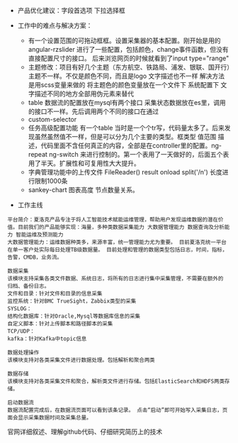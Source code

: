 * 产品优化建议：字段首选项   下拉选择框  
* 工作中的难点与解决方案：
	* 有一个设置范围的可拖动框框。设置采集器的基本配置。刚开始是用的angular-rzslider 进行了一些配置，包括颜色，change事件函数，但没有直接配置尺寸的接口。  后来浏览网页的时候就看到了input type="range" 
	* 主题修改：项目有好几个主题（东方航空、铁路局、浦发、银联、国开行）主题不一样。不仅是颜色不同，而且是logo 文字描述也不一样 解决方法是用scss变量来做的 将主题色的颜色变量放在一个文件下 系统配置下 文字描述不同的地方全部用伪元素来替代
	* table 数据流的配置放在mysql有两个接口 采集状态数据放在es里，调用的接口不一样。先后调用两个不同的接口在通过
	* custom-selector 
	* 任务高级配置功能 有一个table 当时是一个个tr写，代码量太多了。后来发现虽然虽然值不一样，但是可以分为几个主要的类型。框类型 值范围 描述，代码里面不含任何真正的内容，全部是在controller里的配置。ng-repeat ng-switch 来进行控制的。第一个表用了一天做好的，后面五个表用了半天。扩展性和可复用性大大提升。
	* 字典管理功能中的上传文件 FileReader() result onload split('/n') 长度进行限制1000条
	* sankey-chart 图表高度 节点数量关系。

* 工作主线

```
平台简介：夏洛克产品专注于将人工智能技术赋能运维管理，帮助用户发现运维数据的潜在价值。目前我们的产品能够实现：海量，多种类数据采集能力 大数据管理能力 数据查询及分析能力 智能运维及预测能力
大数据管理能力：运维数据种类多，来源丰富，统一管理能力尤为重要。 目前夏洛克统一平台在单一客户处实际每日处理TB级数据量。 目前处理和管理的数据类型包括日志，时间，指标，告警，CMDB，业务流。

数据采集
该模块支持采集各类文件数据、系统日志，将所有的日志进行集中采集管理，不需要在额外的 归档、备份日志。
文件和目录：针对文件和目录的信息采集
监控系统：针对BMC TrueSight，Zabbix类型的采集
SYSLOG：
结构化数据库：针对Oracle,Mysql等数据库信息的采集
自定义脚本：针对上传脚本和路径脚本的采集
TCP/UDP：
kafka：针对Kafka中topic信息

数据处理操作
该模块支持对各类采集文件进行数据处理。包括解析和聚合两类

数据存储
该模块支持对各类采集文件和聚合，解析类文件进行存储。包括ElasticSearch和HDFS两类存储。

启动数据流
数据流配置完成后，在数据流页面可以看到该条记录。 点击“启动”即可开始写入采集日志，页面会显示采集数据时间及采集总量。
```

官网详细叙述、理解github代码、仔细研究简历上的技术